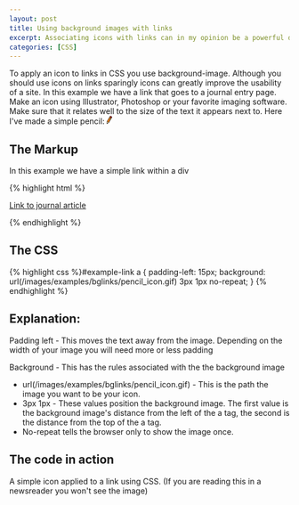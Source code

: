 ```yaml
--- 
layout: post
title: Using background images with links
excerpt: Associating icons with links can in my opinion be a powerful design device. With a small amount of CSS it is simple to add icons into your links.
categories: [CSS]
---
```

To apply an icon to links in CSS you use background-image. Although you should use icons on links sparingly icons can greatly improve the usability of a site. In this example we have a link that goes to a journal entry page. Make an icon using Illustrator, Photoshop or your favorite imaging software. Make sure that it relates well to the size of the text it appears next to. Here I've made a simple pencil: ![Pencil icon][1]

## The Markup

In this example we have a simple link within a div 

{% highlight html %}<div id="example-link">
  <a href="#">Link to journal article</a>
</div>
{% endhighlight %}

## The CSS 

{% highlight css %}#example-link a { 
  padding-left: 15px; 
  background: url(/images/examples/bglinks/pencil_icon.gif) 3px 1px no-repeat; 
} 
{% endhighlight %}

## Explanation:

Padding left - This moves the text away from the image. Depending on the width of your image you will need more or less padding

Background - This has the rules associated with the the background image

*   url(/images/examples/bglinks/pencil_icon.gif) - This is the path the image you want to be your icon.
*   3px 1px - These values position the background image. The first value is the background image's distance from the left of the a tag, the second is the distance from the top of the a tag.
*   No-repeat tells the browser only to show the image once.

## The code in action

A simple icon applied to a link using CSS. (If you are reading this in a newsreader you won't see the image) 

 [1]: /images/articles/pencil_icon.gif "Pencil icon"
